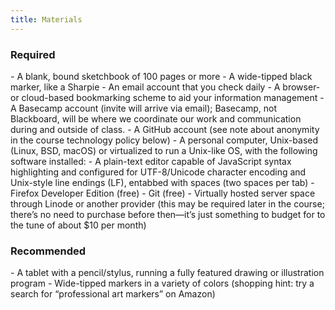 ```yaml
---
title: Materials
---
```


<section class="required" markdown="1">
<h3>Required</h3>
- A blank, bound sketchbook of 100 pages or more
- A wide-tipped black marker, like a Sharpie
- An email account that you check daily
- A browser- or cloud-based bookmarking scheme to aid your information management
- A Basecamp account (invite will arrive via email); Basecamp, not Blackboard, will be where we
  coordinate our work and communication during and outside of class.
- A GitHub account (see note about anonymity in the course technology policy below)
- A personal computer, Unix-based (Linux, BSD, macOS) or virtualized to run a Unix-like OS, with the
  following software installed:
  - A plain-text editor capable of JavaScript syntax highlighting and configured for UTF-8/Unicode
    character encoding and Unix-style line endings (LF), entabbed with spaces (two spaces per tab)
  - Firefox Developer Edition (free)
  - Git (free)
- Virtually hosted server space through Linode or another provider (this may be required later in
  the course; there’s no need to purchase before then—it’s just something to budget for to the tune
  of about $10 per month)
</section>

<section class="recommended" markdown="1">
<h3>Recommended</h3>
- A tablet with a pencil/stylus, running a fully featured drawing or illustration program
- Wide-tipped markers in a variety of colors (shopping hint: try a search for “professional art
  markers” on Amazon)
</section>

